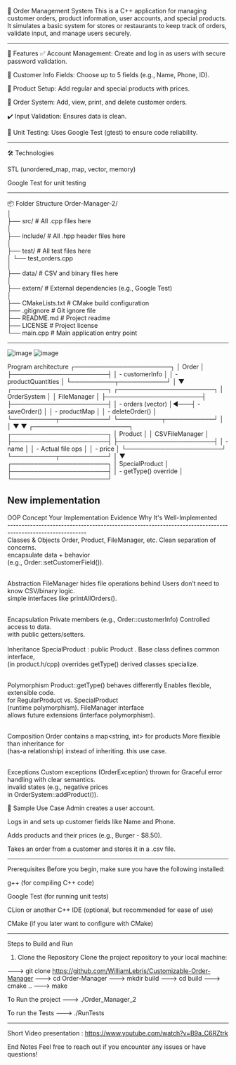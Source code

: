 🧾 Order Management System
This is a C++  application for managing customer orders, product information, user accounts, and special products. It simulates a basic system for stores or restaurants to keep track of orders, validate input, and manage users securely.


**************************************************************************************
📁 Features
✅ Account Management: Create and log in as users with secure password validation.

🧍 Customer Info Fields: Choose up to 5 fields (e.g., Name, Phone, ID).

🛒 Product Setup: Add regular and special products with prices.

🧾 Order System: Add, view, print, and delete customer orders.

✔️ Input Validation: Ensures data is clean.

🔎 Unit Testing: Uses Google Test (gtest) to ensure code reliability.
***************************************************************************



🛠️ Technologies

STL (unordered_map, map, vector, memory)

Google Test for unit testing
****************************************************************** 


📦 Folder Structure
Order-Manager-2/ <br>
│<br>
├── src/                      # All .cpp files here<br>
│<br>
├── include/                  # All .hpp header files here<br>
│<br>
├── test/                     # All test files here<br>
│   └── test_orders.cpp<br>
│<br>
├── data/                     # CSV and binary files here<br>
│<br>
├── extern/                   # External dependencies (e.g., Google Test)<br>
│<br>
├── CMakeLists.txt            # CMake build configuration<br>
├── .gitignore                # Git ignore file<br>
├── README.md                 # Project readme<br>
├── LICENSE                   # Project license<br>
└── main.cpp                  # Main application entry point<br>
*************************************************************************
![image](https://github.com/user-attachments/assets/646e375b-79b0-426f-b1b1-78c81044a79a)
![image](https://github.com/user-attachments/assets/188a4c0e-00f6-42df-92e1-f6fe29e23b91)



Program architecture
┌──────────────────────┐
│       Order          │
├──────────────────────┤
│ - customerInfo       │
│ - productQuantities  │
└──────────┬───────────┘
           │
           ▼
┌──────────────────────┐    ┌──────────────────────┐
│    OrderSystem       │    │     FileManager      │
├──────────────────────┤    ├──────────────────────┤
│ - orders (vector)    │◄───┤ - saveOrder()       │
│ - productMap         │    │ - deleteOrder()     │
└──────────┬───────────┘    └──────────┬───────────┘
           │                           │
           ▼                           ▼
┌──────────────────────┐    ┌──────────────────────┐
│       Product        │    │    CSVFileManager    │
├──────────────────────┤    ├──────────────────────┤
│ - name               │    │ - Actual file ops    │
│ - price              │    └──────────────────────┘
└──────────┬───────────┘
           │
           ▼
┌──────────────────────┐
│   SpecialProduct     │
├──────────────────────┤
│ - getType() override │
└──────────────────────┘



## New implementation <br>
OOP Concept                 	Your Implementation Evidence	              Why It's Well-Implemented <br>
----------------------------------------------------------------------------------------------------------<br>
Classes & Objects	            Order, Product, FileManager, etc.  	          Clean separation of concerns.<br>
                                    encapsulate data + behavior<br>
                                 (e.g., Order::setCustomerField()).<br>
<br>

Abstraction	                   FileManager hides file operations behind   	  Users don’t need to know CSV/binary logic. <br>
                                 simple interfaces like printAllOrders().<br>
<br>

Encapsulation	              Private members (e.g., Order::customerInfo) 	  Controlled access to data.<br>
                                 with public getters/setters.<br>
<br>
Inheritance	                    SpecialProduct : public Product .	          Base class defines common interface,<br>
                              (in product.h/cpp) overrides getType()             derived classes specialize.<br>

<br>
Polymorphism	           Product::getType() behaves differently  	          Enables flexible, extensible code.<br>
                           for RegularProduct vs. SpecialProduct<br>
                           (runtime polymorphism). FileManager interface<br>
                           allows future extensions (interface polymorphism).<br>
<br>

Composition	               Order contains a map<string, int> for products	  More flexible than inheritance for <br>
                              (has-a relationship) instead of inheriting.           this use case.<br>
<br>

Exceptions	                Custom exceptions (OrderException) thrown for     	Graceful error handling with clear semantics.<br>
                                 invalid states (e.g., negative prices <br>
                                    in OrderSystem::addProduct()).   <br>

🧠 Sample Use Case
Admin creates a user account.

Logs in and sets up customer fields like Name and Phone.

Adds products and their prices (e.g., Burger - $8.50).

Takes an order from a customer and stores it in a .csv file.
******************************************************************************



Prerequisites
Before you begin, make sure you have the following installed:

g++ (for compiling C++ code)

Google Test (for running unit tests)

CLion or another C++ IDE (optional, but recommended for ease of use)

CMake (if you later want to configure with CMake)
*************************************************************************


Steps to Build and Run
1. Clone the Repository
   Clone the project repository to your local machine:

--->      git clone https://github.com/WilliamLebris/Customizable-Order-Manager
--->      cd Order-Manager
--->      mkdir build
--->      cd build
--->      cmake ..
--->      make

To Run the project 
--->      ./Order_Manager_2

To run the Tests
--->      ./RunTests

*************************************************************************


Short Video presentation : https://www.youtube.com/watch?v=B9a_C6RZtrk

End Notes
Feel free to reach out if you encounter any issues or have questions!









